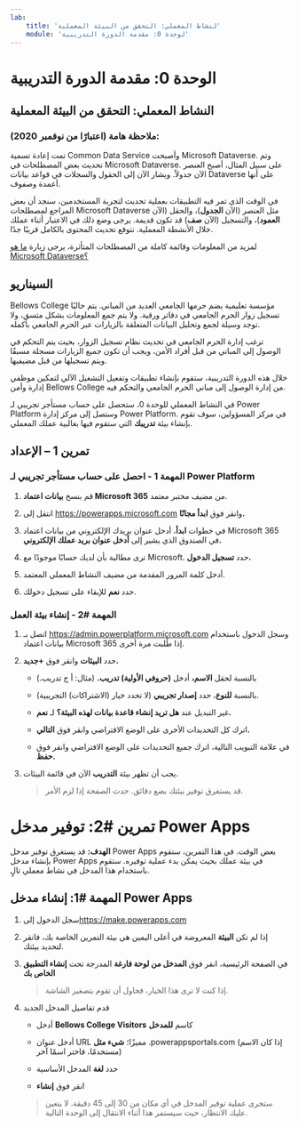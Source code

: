 ```yaml
---
lab:
    title: 'لنشاط المعملي: التحقق من البيئة المعملية'
    module: 'لوحدة 0: مقدمة الدورة التدريبية'
---
```


الوحدة 0: مقدمة الدورة التدريبية
=================================

## النشاط المعملي: التحقق من البيئة المعملية

### ملاحظة هامة (اعتبارًا من نوفمبر 2020):
تمت إعادة تسمية Common Data Service وأصبحت Microsoft Dataverse. وتم تحديث بعض المصطلحات في Microsoft Dataverse. على سبيل المثال، أصبح العنصر الآن جدولاً. ويشار الآن إلى الحقول والسجلات في قواعد بيانات Dataverse على أنها أعمدة وصفوف.

في الوقت الذي تمر فيه التطبيقات بعملية تحديث لتجربة المستخدمين، سنجد أن بعض المراجع لمصطلحات Microsoft Dataverse مثل العنصر (الآن **الجدول**)، والحقل (الآن **العمود**)، والتسجيل (الآن **صف**) قد تكون قديمة. يرجى وضع ذلك في الاعتبار أثناء عملك خلال الأنشطة المعملية. نتوقع تحديث المحتوى بالكامل قريبًا جدًا. 

لمزيد من المعلومات وقائمة كاملة من المصطلحات المتأثرة، يرجى زيارة [ما هو Microsoft Dataverse؟](https://docs.microsoft.com/ar-sa/powerapps/maker/common-data-service/data-platform-intro#terminology-updates)

السيناريو
--------

Bellows College مؤسسة تعليمية يضم حرمها الجامعي العديد من المباني. يتم حاليًا تسجيل زوار الحرم الجامعي في دفاتر ورقية. ولا يتم جمع المعلومات بشكل متسق، ولا توجد وسيلة لجمع وتحليل البيانات المتعلقة بالزيارات عبر الحرم الجامعي بأكمله.

ترغب إدارة الحرم الجامعي في تحديث نظام تسجيل الزوار، بحيث يتم التحكم في الوصول إلى المباني من قبل أفراد الأمن، ويجب أن تكون جميع الزيارات مسجلة مسبقًا ويتم تسجيلها من قبل مضيفيها.

خلال هذه الدورة التدريبية، ستقوم بإنشاء تطبيقات وتفعيل التشغيل الآلي لتمكين موظفي إدارة وأمن Bellows College من إدارة الوصول إلى مباني الحرم الجامعي والتحكم فيه.

في النشاط المعملي للوحدة 0، ستحصل على حساب مستأجر تجريبي لـ Power Platform وستصل إلى مركز إدارة Power Platform. في مركز المسؤولين، سوف تقوم بإنشاء بيئة **تدريبك** التي ستقوم فيها بغالبية عملك المعملي.

## تمرين 1 – الإعداد

### المهمة 1 - احصل على حساب مستأجر تجريبي لـ Power Platform

1. قم بنسخ **بيانات اعتماد Microsoft 365** من مضيف مختبر معتمد.

2. انتقل إلى <https://powerapps.microsoft.com> وانقر فوق **ابدأ مجانًا.**

3. في خطوات **ابدأ**، أدخل عنوان بريدك الإلكتروني من بيانات اعتماد Microsoft 365 في الصندوق الذي يشير إلى **أدخل عنوان بريد عملك الإلكتروني.**

4. ترى مطالبة بأن لديك حسابًا موجودًا مع Microsoft. حدد **تسجيل الدخول.**

5. أدخل كلمة المرور المقدمة من مضيف النشاط المعملي المعتمد. 

6. حدد **نعم** للإبقاء على تسجيل دخولك.

### المهمة \#2 - إنشاء بيئة العمل

1.  اتصل بـ <https://admin.powerplatform.microsoft.com> وسجل الدخول باستخدام بيانات اعتماد Microsoft 365 إذا طُلبت مرة أخرى.

2. حدد **البيئات** وانقر فوق **+جديد.**

    - بالنسبة لحقل **الاسم،** أدخل **(حروفي الأولية) تدريب.** (مثال: أ ج تدريب.)
    
    - بالنسبة **للنوع**، حدد **إصدار تجريبي** (لا تحدد خيار (الاشتراكات) التجريبية).
    
    - غير التبديل عند **هل تريد إنشاء قاعدة بيانات لهذه البيئة؟** لـ **نعم.**
    
    - اترك كل التحديدات الأخرى على الوضع الافتراضي وانقر فوق **التالي.**
    
    - في علامة التبويب التالية، اترك جميع التحديدات على الوضع الافتراضي وانقر فوق **حفظ.**

3. يجب أن تظهر بيئة **التدريب** الآن في قائمة البيئات. 

    > قد يستغرق توفير بيئتك بضع دقائق. حدث الصفحة إذا لزم الأمر.

# تمرين \#2: توفير مدخل Power Apps

**الهدف:** قد يستغرق توفير مدخل Power Apps بعض الوقت. في هذا التمرين، ستقوم بإنشاء مدخل Power Apps في بيئة عملك بحيث يمكن بدء عملية توفيره. ستقوم باستخدام هذا المدخل في نشاط معملي تالٍ.

## المهمة \#1: إنشاء مدخل Power Apps

1.  سجل الدخول إلى<https://make.powerapps.com>

2.  إذا لم تكن **البيئة** المعروضة في أعلى اليمين هي بيئة التمرين الخاصة بك، فانقر لتحديد بيئتك.

3.  في الصفحة الرئيسية، انقر فوق **المدخل من لوحة فارغة** المدرجة تحت **إنشاء التطبيق الخاص بك**

    > إذا كنت لا ترى هذا الخيار، فحاول أن تقوم بتصغير الشاشة.

4.  قدم تفاصيل المدخل الجديد

    -   أدخل **Bellows College Visitors** كاسم **للمدخل**

    -   أدخل عنوان URL مميزًا؛ **شيء مثل** .powerappsportals.com (إذا كان الاسم مستخدمًا، فاختر اسمًا آخر)

    -   حدد **لغة** المدخل الأساسية

    -   انقر فوق **إنشاء**

    > ستجرى عملية توفير المدخل في أي مكان من 30 إلى 45 دقيقة. لا يتعين عليك الانتظار، حيث سيستمر هذا أثناء الانتقال إلى الوحدة التالية.
